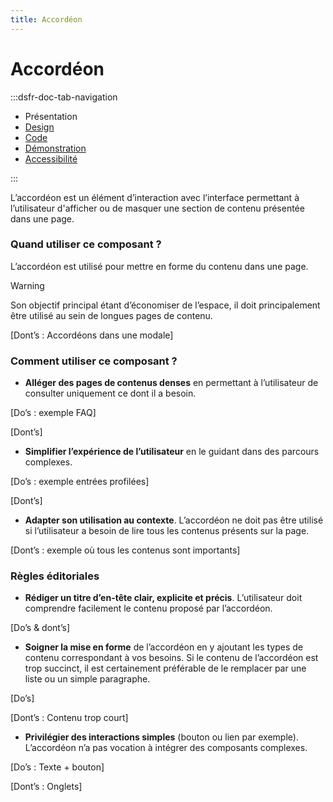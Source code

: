 ```yaml
---
title: Accordéon
---
```

# Accordéon

:::dsfr-doc-tab-navigation
- Présentation
- [Design](./design/index.md)
- [Code](./code/index.md)
- [Démonstration](./demo/index.md)
- [Accessibilité](./accessibility/index.md)

:::

L’accordéon est un élément d’interaction avec l’interface permettant à l’utilisateur d'afficher ou de masquer une section de contenu présentée dans une page.

### Quand utiliser ce composant ?

L’accordéon est utilisé pour mettre en forme du contenu dans une page.

> [!WARNING]
> Son objectif principal étant d’économiser de l’espace, il doit principalement être utilisé au sein de longues pages de contenu.

[Dont’s : Accordéons dans une modale]

### Comment utiliser ce composant ?

- **Alléger des pages de contenus denses** en permettant à l’utilisateur de consulter uniquement ce dont il a besoin.

[Do’s : exemple FAQ]

[Dont’s]

- **Simplifier l’expérience de l’utilisateur** en le guidant dans des parcours complexes.

[Do’s : exemple entrées profilées]

[Dont’s]

- **Adapter son utilisation au contexte**. L’accordéon ne doit pas être utilisé si l’utilisateur a besoin de lire tous les contenus présents sur la page.

[Dont’s : exemple où tous les contenus sont importants]

### Règles éditoriales

- **Rédiger un titre d’en-tête clair, explicite et précis**. L’utilisateur doit comprendre facilement le contenu proposé par l’accordéon.

[Do’s & dont’s]

- **Soigner la mise en forme** de l’accordéon en y ajoutant les types de contenu correspondant à vos besoins. Si le contenu de l’accordéon est trop succinct, il est certainement préférable de le remplacer par une liste ou un simple paragraphe.

[Do’s]

[Dont’s : Contenu trop court]

- **Privilégier des interactions simples** (bouton ou lien par exemple). L’accordéon n’a pas vocation à intégrer des composants complexes.

[Do’s : Texte + bouton]

[Dont’s : Onglets]